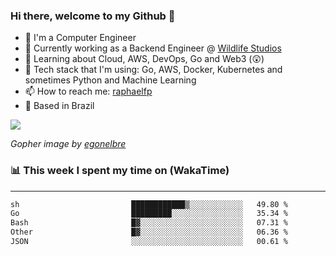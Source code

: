 ### Hi there, welcome to my Github 👋

- 📖 I'm a Computer Engineer
- 🔭 Currently working as a Backend Engineer @ [Wildlife Studios](https://wildlifestudios.com/)
- 🌱 Learning about Cloud, AWS, DevOps, Go and Web3 (😲)
- 🚀 Tech stack that I'm using: Go, AWS, Docker, Kubernetes and sometimes Python and Machine Learning
- 📫 How to reach me: [raphaelfp](https://linkedin.com/in/raphaelfp)
- 🏡 Based in Brazil

![](https://github.com/raphaelfp/gophers/blob/master/.thumb/animation/morning-coffee-3x.gif)

*Gopher image by [egonelbre](https://github.com/egonelbre/)*

### 📊 This week I spent my time on (WakaTime)

---

<!--START_SECTION:waka-->

```txt
sh                         ████████████▒░░░░░░░░░░░░   49.80 %
Go                         █████████░░░░░░░░░░░░░░░░   35.34 %
Bash                       █▓░░░░░░░░░░░░░░░░░░░░░░░   07.31 %
Other                      █▓░░░░░░░░░░░░░░░░░░░░░░░   06.36 %
JSON                       ░░░░░░░░░░░░░░░░░░░░░░░░░   00.61 %
```

<!--END_SECTION:waka-->
